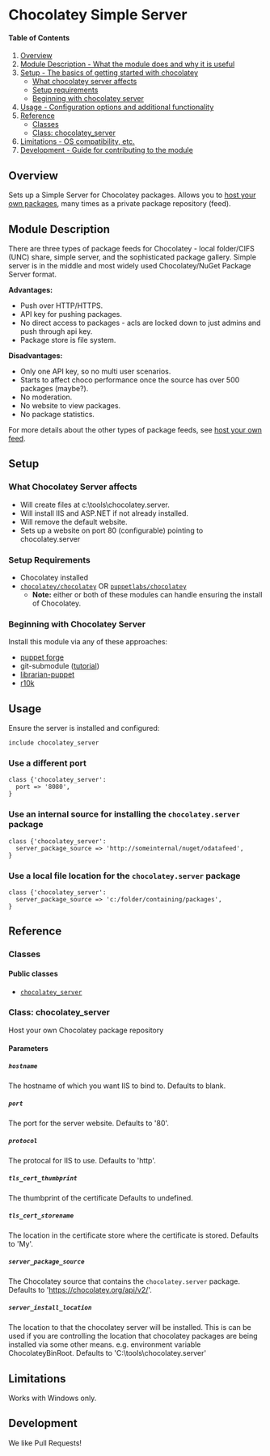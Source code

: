 # Chocolatey Simple Server

#### Table of Contents

1. [Overview](#overview)
2. [Module Description - What the module does and why it is useful](#module-description)
3. [Setup - The basics of getting started with chocolatey](#setup)
    * [What chocolatey server affects](#what-chocolatey-server-affects)
    * [Setup requirements](#setup-requirements)
    * [Beginning with chocolatey server](#beginning-with-chocolatey-server)
4. [Usage - Configuration options and additional functionality](#usage)
5. [Reference](#reference)
    * [Classes](#classes)
    * [Class: chocolatey_server](#class-chocolatey_server)
6. [Limitations - OS compatibility, etc.](#limitations)
7. [Development - Guide for contributing to the module](#development)

## Overview

Sets up a Simple Server for Chocolatey packages. Allows you to [host your own packages](https://github.com/chocolatey/choco/wiki/How-To-Host-Feed), many times as a private package repository (feed).

## Module Description

There are three types of package feeds for Chocolatey - local folder/CIFS (UNC) share, simple server, and the sophisticated package gallery. Simple server is in the middle and most widely used Chocolatey/NuGet Package Server format.

**Advantages:**
* Push over HTTP/HTTPS.
* API key for pushing packages.
* No direct access to packages - acls are locked down to just admins and push through api key.
* Package store is file system.

**Disadvantages:**
* Only one API key, so no multi user scenarios.
* Starts to affect choco performance once the source has over 500 packages (maybe?).
* No moderation.
* No website to view packages.
* No package statistics.

For more details about the other types of package feeds, see [host your own feed](https://github.com/chocolatey/choco/wiki/How-To-Host-Feed).

## Setup

### What Chocolatey Server affects

* Will create files at c:\tools\chocolatey.server.
* Will install IIS and ASP.NET if not already installed.
* Will remove the default website.
* Sets up a website on port 80 (configurable) pointing to chocolatey.server

### Setup Requirements

* Chocolatey installed
* [`chocolatey/chocolatey`](https://forge.puppet.com/chocolatey/chocolatey) OR [`puppetlabs/chocolatey`](https://forge.puppet.com/puppetlabs/chocolatey)
  * **Note:** either or both of these modules can handle ensuring the install of Chocolatey.

### Beginning with Chocolatey Server

Install this module via any of these approaches:

* [puppet forge](http://forge.puppetlabs.com/chocolatey/chocolatey_server)
* git-submodule ([tutorial](http://goo.gl/e9aXh))
* [librarian-puppet](https://github.com/rodjek/librarian-puppet)
* [r10k](https://github.com/puppetlabs/r10k)

## Usage

Ensure the server is installed and configured:

~~~puppet
include chocolatey_server
~~~

### Use a different port

~~~puppet
class {'chocolatey_server':
  port => '8080',
}
~~~

### Use an internal source for installing the `chocolatey.server` package

~~~puppet
class {'chocolatey_server':
  server_package_source => 'http://someinternal/nuget/odatafeed',
}
~~~

### Use a local file location for the `chocolatey.server` package

~~~puppet
class {'chocolatey_server':
  server_package_source => 'c:/folder/containing/packages',
}
~~~

## Reference

### Classes
#### Public classes
* [`chocolatey_server`](#class-chocolatey_server)

### Class: chocolatey_server

Host your own Chocolatey package repository

#### Parameters

##### `hostname`
The hostname of which you want IIS to bind to.
Defaults to blank.

##### `port`
The port for the server website.
Defaults to '80'.

##### `protocol`
The protocal for IIS to use.
Defaults to 'http'.

##### `tls_cert_thumbprint`
The thumbprint of the certificate
Defaults to undefined.

##### `tls_cert_storename`
The location in the certificate store where the certificate is stored.
Defaults to 'My'.

##### `server_package_source`
The Chocolatey source that contains the `chocolatey.server` package.
Defaults to 'https://chocolatey.org/api/v2/'.

##### `server_install_location`
The location to that the chocolatey server will be installed. This is can be used if you are controlling the location that chocolatey packages are being installed via some other means. e.g. environment variable ChocolateyBinRoot.
Defaults to 'C:\tools\chocolatey.server'

## Limitations

Works with Windows only.

## Development

We like Pull Requests!
